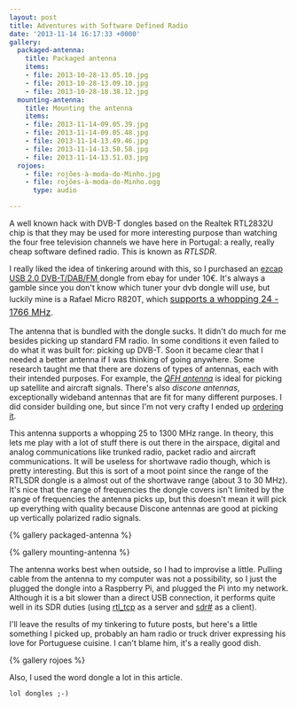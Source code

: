 ```yaml
---
layout: post
title: Adventures with Software Defined Radio
date: '2013-11-14 16:17:33 +0000'
gallery:
  packaged-antenna:
    title: Packaged antenna
    items:
    - file: 2013-10-28-13.05.10.jpg
    - file: 2013-10-28-13.09.10.jpg
    - file: 2013-10-28-18.38.12.jpg
  mounting-antenna:
    title: Mounting the antenna
    items:
    - file: 2013-11-14-09.05.39.jpg
    - file: 2013-11-14-09.05.48.jpg
    - file: 2013-11-14-13.49.46.jpg
    - file: 2013-11-14-13.50.58.jpg
    - file: 2013-11-14-13.51.03.jpg
  rojoes:
    - file: rojões-à-moda-do-Minho.jpg
    - file: rojões-à-moda-do-Minho.ogg
      type: audio

---
```


A well known hack with DVB-T dongles based on the Realtek RTL2832U chip is that they may be used for more interesting purpose than watching the four free television channels we have here in Portugal: a really, really cheap software defined radio. This is known as *RTLSDR*.

I really liked the idea of tinkering around with this, so I purchased an <a href="http://www.ebay.com/sch/i.html?_nkw=ezcap+dvb-t&amp;_sacat=0">ezcap USB 2.0 DVB-T/DAB/FM </a>dongle from ebay for under 10&euro;. It's always a gamble since you don't know which tuner your dvb dongle will use, but luckily mine is a Rafael Micro R820T, which <a style="font-size: 16px; line-height: 1.5;" href="http://sdr.osmocom.org/trac/wiki/rtl-sdr">supports a whopping 24 - 1766 MHz</a>.

The antenna that is bundled with the dongle sucks. It didn't do much for me besides picking up standard FM radio. In some conditions it even failed to do what it was built for: picking up DVB-T. Soon it became clear that I needed a better antenna if I was thinking of going anywhere. Some research taught me that there are dozens of types of antennas, each with their intended purposes. For example, the <a href="http://www.g4ilo.com/qfh.html">*QFH antenna*</a> is ideal for picking up satellite and aircraft signals. There's also *discone antennas*, exceptionally wideband antennas that are fit for many different purposes. I did consider building one, but since I'm not very crafty I ended up <a href="http://www.rms.pt/p/69/discone-d1000ph">ordering it</a>.

This antenna supports a whopping 25 to 1300 MHz range. In theory, this lets me play with a lot of stuff there is out there in the airspace, digital and analog communications like trunked radio, packet radio and aircraft communications. It will be useless for shortwave radio though, which is pretty interesting. But this is sort of a moot point since the range of the RTLSDR dongle is a almost out of the shortwave range (about 3 to 30 MHz). It's nice that the range of frequencies the dongle covers isn't limited by the range of frequencies the antenna picks up, but this doesn't mean it will pick up everything with quality because Discone antennas are good at picking up vertically polarized radio signals.

{% gallery packaged-antenna %}

{% gallery mounting-antenna %}


The antenna works best when outside, so I had to improvise a little. Pulling cable from the antenna to my computer was not a possibility, so I just the plugged the dongle into a Raspberry Pi, and plugged the Pi into my network. Although it is a bit slower than a direct USB connection, it performs quite well in its SDR duties (using <a href="http://sdr.osmocom.org/trac/wiki/rtl-sdr">rtl_tcp</a> as a server and <a href="http://sdrsharp.com/">sdr#</a> as a client).

I'll leave the results of my tinkering to future posts, but here's a little something I picked up, probably an ham radio or truck driver expressing his love for Portuguese cuisine. I can't blame him, it's a really good dish.

{% gallery rojoes %}

Also, I used the word dongle a lot in this article.

`lol dongles ;-)`

